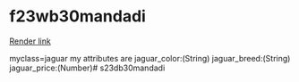 # f23wb30mandadi
[Render link](https://f23wb30mandadi.onrender.com)

myclass=jaguar my attributes are 
jaguar_color:(String) 
jaguar_breed:(String) 
jaguar_price:(Number)# s23db30mandadi
